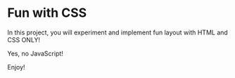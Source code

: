 # Fun with CSS

In this project, you will experiment and implement fun layout with HTML and CSS ONLY!

Yes, no JavaScript!

Enjoy!
